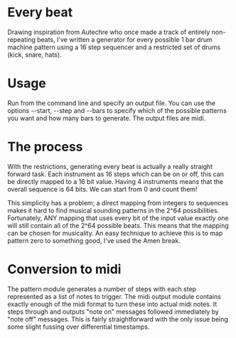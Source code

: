 # Every beat

Drawing inspiration from Autechre who once made a track of entirely
non-repeating beats, I've written a generator for every possible 1 bar drum
machine pattern using a 16 step sequencer and a restricted set of drums (kick,
snare, hats).

# Usage

Run from the command line and specify an output file. You can use the options
--start, --step and --bars to specify which of the possible patterns you want
and how many bars to generate. The output files are midi.

# The process

With the restrictions, generating every beat is actually a really straight
forward task. Each instrument as 16 steps which can be on or off, this can
be directly mapped to a 16 bit value. Having 4 instruments means that the
overall sequence is 64 bits. We can start from 0 and count them!

This simplicity has a problem; a direct mapping from integers to sequences makes
it hard to find musical sounding patterns in the 2^64 possibilities.
Fortunately, ANY mapping that uses every bit of the input value exactly one will
still contain all of the 2^64 possible beats. This means that the mapping can be
chosen for musicality. An easy technique to achieve this is to map pattern
zero to something good, I've used the Amen break.

# Conversion to midi

The pattern module generates a number of steps with each step represented as a
list of notes to trigger. The midi output module contains exactly enough
of the midi format to turn these into actual midi notes. It steps through and
outputs "note on" messages followed immediately by "note off" messages. This is
fairly straightforward with the only issue being some slight fussing over
differential timestamps.
